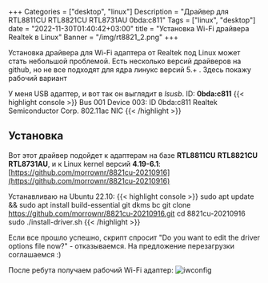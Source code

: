 +++
Categories = ["desktop", "linux"]
Description = "Драйвер для RTL8811CU RTL8821CU RTL8731AU 0bda:c811"
Tags = ["linux", "desktop"]
date = "2022-11-30T01:40:42+03:00"
title = "Установка Wi-Fi драйвера Realtek в Linux"
Banner = "/img/rt8821_2.png"
+++

Установка драйвера для Wi-Fi адаптера от Realtek под Linux может стать небольшой проблемой. Есть несколько версий драйверов на github, но не все подходят для ядра линукс версий 5.+ . Здесь покажу рабочий вариант

<!--more-->

У меня USB адаптер, и вот так он выглядит в *lsusb*. ID: **0bda:c811**
{{< highlight console >}}
Bus 001 Device 003: ID 0bda:c811 Realtek Semiconductor Corp. 802.11ac NIC
{{< /highlight >}}

## Установка

Вот этот драйвер подойдет к адаптерам на базе **RTL8811CU** **RTL8821CU** **RTL8731AU**, и к Linux kernel версий **4.19-6.1**:
[https://github.com/morrownr/8821cu-20210916](https://github.com/morrownr/8821cu-20210916)

Устанавливаю на Ubuntu 22.10:
{{< highlight console >}}
sudo apt update && sudo apt install build-essential git dkms bc
git clone https://github.com/morrownr/8821cu-20210916.git
cd 8821cu-20210916
sudo ./install-driver.sh
{{< /highlight >}}

Если все прошло успешно, скрипт спросит "Do you want to edit the driver options file now?" - отказываемся. На предложение перезагрузки соглашаемся :)

После ребута получаем рабочий Wi-Fi адаптер:
![iwconfig](/img/rt8821.png)
